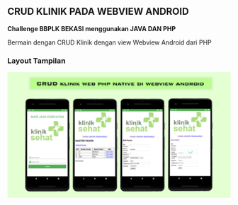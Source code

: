 
## CRUD KLINIK PADA WEBVIEW ANDROID

**Challenge BBPLK BEKASI menggunakan JAVA DAN PHP**

Bermain dengan CRUD Klinik dengan view Webview Android dari PHP

### Layout Tampilan 
![Screenshot](https://github.com/disebud/CRUD_webview_klinik/blob/master/ss/ss_all_crud_klinik.jpg?raw=true)
